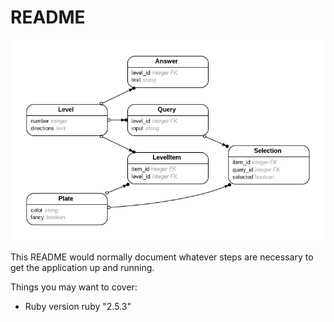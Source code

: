 # README

![Domain Model](erd.png?raw=true "Domain Model")

This README would normally document whatever steps are necessary to get the
application up and running.

Things you may want to cover:

* Ruby version
ruby "2.5.3"
